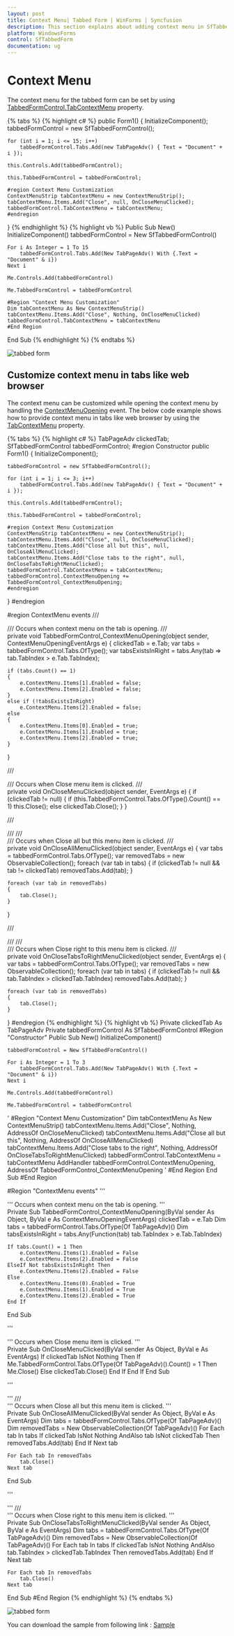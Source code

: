 ```yaml
---
layout: post
title: Context Menu| Tabbed Form | WinForms | Syncfusion
description: This section explains about adding context menu in SfTabbedForm.
platform: WindowsForms
control: SfTabbedForm
documentation: ug
---
```


# Context Menu

The context menu for the tabbed form can be set by using [TabbedFormControl.TabContextMenu](https://help.syncfusion.com/cr/windowsforms/Syncfusion.Tools.Windows~Syncfusion.Windows.Forms.Tools.SfTabbedFormControl~TabContextMenu.html) property.

{% tabs %}
{% highlight c# %}
public Form1()
{
    InitializeComponent();
    tabbedFormControl = new SfTabbedFormControl();

    for (int i = 1; i <= 15; i++)
        tabbedFormControl.Tabs.Add(new TabPageAdv() { Text = "Document" + i });

    this.Controls.Add(tabbedFormControl);

    this.TabbedFormControl = tabbedFormControl;

    #region Context Menu Customization
    ContextMenuStrip tabContextMenu = new ContextMenuStrip();
    tabContextMenu.Items.Add("Close", null, OnCloseMenuClicked);
    tabbedFormControl.TabContextMenu = tabContextMenu;
	#endregion

}
{% endhighlight %}
{% highlight vb %}
Public Sub New()
	InitializeComponent()
	tabbedFormControl = New SfTabbedFormControl()

	For i As Integer = 1 To 15
		tabbedFormControl.Tabs.Add(New TabPageAdv() With {.Text = "Document" & i})
	Next i

	Me.Controls.Add(tabbedFormControl)

	Me.TabbedFormControl = tabbedFormControl

	#Region "Context Menu Customization"
	Dim tabContextMenu As New ContextMenuStrip()
	tabContextMenu.Items.Add("Close", Nothing, OnCloseMenuClicked)
	tabbedFormControl.TabContextMenu = tabContextMenu
	#End Region
End Sub
{% endhighlight %}
{% endtabs %}

![tabbed form](ContextMenu_Images/ContextMenu_Images_img2.png)

## Customize context menu in tabs like web browser

The context menu can be customized while opening the context menu by handling the [ContextMenuOpening](https://help.syncfusion.com/cr/windowsforms/Syncfusion.Tools.Windows~Syncfusion.Windows.Forms.Tools.SfTabbedFormControl~ContextMenuOpening_EV.html) event. The below code example shows how to provide context menu in tabs like web browser by using the [TabContextMenu](https://help.syncfusion.com/cr/windowsforms/Syncfusion.Tools.Windows~Syncfusion.Windows.Forms.Tools.SfTabbedFormControl~TabContextMenu.html) property.

{% tabs %}
{% highlight c# %}
TabPageAdv clickedTab;
SfTabbedFormControl tabbedFormControl;
#region Constructor
public Form1()
{
    InitializeComponent();

    tabbedFormControl = new SfTabbedFormControl();

    for (int i = 1; i <= 3; i++)
        tabbedFormControl.Tabs.Add(new TabPageAdv() { Text = "Document" + i });

    this.Controls.Add(tabbedFormControl);

    this.TabbedFormControl = tabbedFormControl;

    #region Context Menu Customization
    ContextMenuStrip tabContextMenu = new ContextMenuStrip();
    tabContextMenu.Items.Add("Close", null, OnCloseMenuClicked);
    tabContextMenu.Items.Add("Close all but this", null, OnCloseAllMenuClicked);
    tabContextMenu.Items.Add("Close tabs to the right", null, OnCloseTabsToRightMenuClicked);
    tabbedFormControl.TabContextMenu = tabContextMenu;
    tabbedFormControl.ContextMenuOpening += TabbedFormControl_ContextMenuOpening;
    #endregion
}
#endregion

#region ContextMenu events
/// <summary>
/// Occurs when context menu on the tab is opening.
/// </summary>
private void TabbedFormControl_ContextMenuOpening(object sender, ContextMenuOpeningEventArgs e)
{
    clickedTab = e.Tab;
    var tabs = tabbedFormControl.Tabs.OfType<TabPageAdv>();
    var tabsExistsInRight = tabs.Any(tab => tab.TabIndex > e.Tab.TabIndex);

    if (tabs.Count() == 1)
    {
        e.ContextMenu.Items[1].Enabled = false;
        e.ContextMenu.Items[2].Enabled = false;
    }
    else if (!tabsExistsInRight)
        e.ContextMenu.Items[2].Enabled = false;
    else
    {
        e.ContextMenu.Items[0].Enabled = true;
        e.ContextMenu.Items[1].Enabled = true;
        e.ContextMenu.Items[2].Enabled = true;
    }
}

/// <summary>
/// Occurs when Close menu item is clicked.
/// </summary>
private void OnCloseMenuClicked(object sender, EventArgs e)
{
    if (clickedTab != null)
    {
        if (this.TabbedFormControl.Tabs.OfType<TabPageAdv>().Count() == 1)
            this.Close();
        else
            clickedTab.Close();
    }
}

/// <summary>
/// /// <summary>
/// Occurs when Close all but this menu item is clicked.
/// </summary>
private void OnCloseAllMenuClicked(object sender, EventArgs e)
{
    var tabs = tabbedFormControl.Tabs.OfType<TabPageAdv>();
    var removedTabs = new ObservableCollection<TabPageAdv>();
    foreach (var tab in tabs)
    {
        if (clickedTab != null && tab != clickedTab)
            removedTabs.Add(tab);
    }

    foreach (var tab in removedTabs)
    {
        tab.Close();
    }
}

/// <summary>
/// /// <summary>
/// Occurs when Close right to this menu item is clicked.
/// </summary>
private void OnCloseTabsToRightMenuClicked(object sender, EventArgs e)
{
    var tabs = tabbedFormControl.Tabs.OfType<TabPageAdv>();
    var removedTabs = new ObservableCollection<TabPageAdv>();
    foreach (var tab in tabs)
    {
        if (clickedTab != null && tab.TabIndex > clickedTab.TabIndex)
            removedTabs.Add(tab);
    }

    foreach (var tab in removedTabs)
    {
        tab.Close();
    }
}
#endregion
{% endhighlight %}
{% highlight vb %}
Private clickedTab As TabPageAdv
Private tabbedFormControl As SfTabbedFormControl
#Region "Constructor"
Public Sub New()
	InitializeComponent()

	tabbedFormControl = New SfTabbedFormControl()

	For i As Integer = 1 To 3
		tabbedFormControl.Tabs.Add(New TabPageAdv() With {.Text = "Document" & i})
	Next i

	Me.Controls.Add(tabbedFormControl)

	Me.TabbedFormControl = tabbedFormControl

'	#Region "Context Menu Customization"
	Dim tabContextMenu As New ContextMenuStrip()
	tabContextMenu.Items.Add("Close", Nothing, AddressOf OnCloseMenuClicked)
	tabContextMenu.Items.Add("Close all but this", Nothing, AddressOf OnCloseAllMenuClicked)
	tabContextMenu.Items.Add("Close tabs to the right", Nothing, AddressOf OnCloseTabsToRightMenuClicked)
	tabbedFormControl.TabContextMenu = tabContextMenu
	AddHandler tabbedFormControl.ContextMenuOpening, AddressOf TabbedFormControl_ContextMenuOpening
'	#End Region
End Sub
#End Region

#Region "ContextMenu events"
''' <summary>
''' Occurs when context menu on the tab is opening.
''' </summary>
Private Sub TabbedFormControl_ContextMenuOpening(ByVal sender As Object, ByVal e As ContextMenuOpeningEventArgs)
	clickedTab = e.Tab
	Dim tabs = tabbedFormControl.Tabs.OfType(Of TabPageAdv)()
	Dim tabsExistsInRight = tabs.Any(Function(tab) tab.TabIndex > e.Tab.TabIndex)

	If tabs.Count() = 1 Then
		e.ContextMenu.Items(1).Enabled = False
		e.ContextMenu.Items(2).Enabled = False
	ElseIf Not tabsExistsInRight Then
		e.ContextMenu.Items(2).Enabled = False
	Else
		e.ContextMenu.Items(0).Enabled = True
		e.ContextMenu.Items(1).Enabled = True
		e.ContextMenu.Items(2).Enabled = True
	End If
End Sub

''' <summary>
''' Occurs when Close menu item is clicked.
''' </summary>
Private Sub OnCloseMenuClicked(ByVal sender As Object, ByVal e As EventArgs)
	If clickedTab IsNot Nothing Then
		If Me.TabbedFormControl.Tabs.OfType(Of TabPageAdv)().Count() = 1 Then
			Me.Close()
		Else
			clickedTab.Close()
		End If
	End If
End Sub

''' <summary>
''' /// <summary>
''' Occurs when Close all but this menu item is clicked.
''' </summary>
Private Sub OnCloseAllMenuClicked(ByVal sender As Object, ByVal e As EventArgs)
	Dim tabs = tabbedFormControl.Tabs.OfType(Of TabPageAdv)()
	Dim removedTabs = New ObservableCollection(Of TabPageAdv)()
	For Each tab In tabs
		If clickedTab IsNot Nothing AndAlso tab IsNot clickedTab Then
			removedTabs.Add(tab)
		End If
	Next tab

	For Each tab In removedTabs
		tab.Close()
	Next tab
End Sub

''' <summary>
''' /// <summary>
''' Occurs when Close right to this menu item is clicked.
''' </summary>
Private Sub OnCloseTabsToRightMenuClicked(ByVal sender As Object, ByVal e As EventArgs)
	Dim tabs = tabbedFormControl.Tabs.OfType(Of TabPageAdv)()
	Dim removedTabs = New ObservableCollection(Of TabPageAdv)()
	For Each tab In tabs
		If clickedTab IsNot Nothing AndAlso tab.TabIndex > clickedTab.TabIndex Then
			removedTabs.Add(tab)
		End If
	Next tab

	For Each tab In removedTabs
		tab.Close()
	Next tab
End Sub
#End Region
{% endhighlight %}
{% endtabs %}

![tabbed form](ContextMenu_Images/ContextMenu_Images_img1.png)

You can download the sample from following link : [Sample](https://github.com/syncfusion/winforms-demos/tree/master/Core.WinForms/Samples/SfForm/TabbedForm/CS)